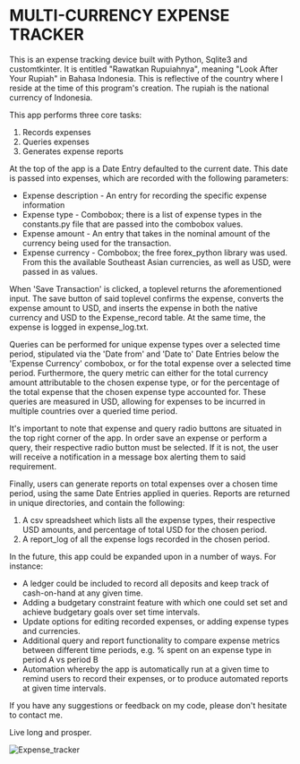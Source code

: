 # MULTI-CURRENCY EXPENSE TRACKER

This is an expense tracking device built with Python, Sqlite3 and customtkinter.  It is entitled "Rawatkan Rupuiahnya", meaning
"Look After Your Rupiah" in Bahasa Indonesia.  This is reflective of the country where I reside at the time of this program's 
creation.  The rupiah is the national currency of Indonesia.

This app performs three core tasks:
1. Records expenses
2. Queries expenses
3. Generates expense reports

At the top of the app is a Date Entry defaulted to the current date.  This date is passed into expenses, which are 
recorded with the following parameters:

* Expense description - An entry for recording the specific expense information
* Expense type - Combobox; there is a list of expense types in the constants.py file that are passed into the combobox values.
* Expense amount - An entry that takes in the nominal amount of the currency being used for the transaction.
* Expense currency - Combobox; the free forex_python library was used.  From this the available Southeast Asian currencies, as well as USD, were passed in as values.

When 'Save Transaction' is clicked, a toplevel returns the aforementioned input.  The save button of said toplevel
confirms the expense, converts the expense amount to USD, and inserts the expense in both the native currency and USD
to the Expense_record table.  At the same time, the expense is logged in expense_log.txt.

Queries can be performed for unique expense types over a selected time period, stipulated via the 'Date from' and 'Date to' Date Entries 
below the 'Expense Currency' combobox, or for the total expense over a selected time period. Furthermore, the query metric can either for the total currency amount attributable to the chosen expense type, or for the percentage
of the total expense that the chosen expense type accounted for.  These queries are measured in USD, allowing for expenses to be incurred 
in multiple countries over a queried time period.

It's important to note that expense and query radio buttons are situated in the top right corner of the app.  In order save an expense 
or perform a query, their respective radio button must be selected.  If it is not, the user will receive a notification in 
a message box alerting them to said requirement.

Finally, users can generate reports on total expenses over a chosen time period, using the same Date Entries applied in queries.
Reports are returned in unique directories, and contain the following:

1. A csv spreadsheet which lists all the expense types, their respective USD amounts, and percentage of total USD for the chosen period.
2. A report_log of all the expense logs recorded in the chosen period.

In the future, this app could be expanded upon in a number of ways.  For instance:

* A ledger could be included to record all deposits and keep track of cash-on-hand at any given time.
* Adding a budgetary constraint feature with which one could set set and achieve budgetary goals over set time intervals.
* Update options for editing recorded expenses, or adding expense types and currencies.
* Additional query and report functionality to compare expense metrics between different time periods, e.g. % spent on an expense type in period A vs period B
* Automation whereby the app is automatically run at a given time to remind users to record their expenses, or to produce automated reports at given time intervals.

If you have any suggestions or feedback on my code, please don't hesitate to contact me.

Live long and prosper.

![Expense_tracker](https://github.com/BayanganPikiran/multi_currency_expense_tracker/assets/118712787/073a5607-e618-4129-b6b4-d9ea8d45390e)
